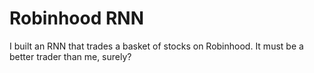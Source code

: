 # Robinhood RNN

I built an RNN that trades a basket of stocks on Robinhood. It must be a 
better trader than me, surely?
